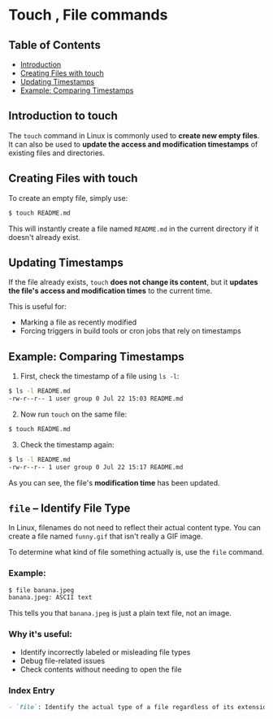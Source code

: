 
# Touch , File commands

## Table of Contents

* [Introduction](#introduction)
* [Creating Files with touch](#creating-files-with-touch)
* [Updating Timestamps](#updating-timestamps)
* [Example: Comparing Timestamps](#example-comparing-timestamps)

## Introduction to touch

The `touch` command in Linux is commonly used to **create new empty files**. It can also be used to **update the access and modification timestamps** of existing files and directories.


## Creating Files with touch

To create an empty file, simply use:

```bash
$ touch README.md
```

This will instantly create a file named `README.md` in the current directory if it doesn't already exist.


## Updating Timestamps

If the file already exists, `touch` **does not change its content**, but it **updates the file's access and modification times** to the current time.

This is useful for:

* Marking a file as recently modified
* Forcing triggers in build tools or cron jobs that rely on timestamps


## Example: Comparing Timestamps

1. First, check the timestamp of a file using `ls -l`:

```bash
$ ls -l README.md
-rw-r--r-- 1 user group 0 Jul 22 15:03 README.md
```

2. Now run `touch` on the same file:

```bash
$ touch README.md
```

3. Check the timestamp again:

```bash
$ ls -l README.md
-rw-r--r-- 1 user group 0 Jul 22 15:17 README.md
```

As you can see, the file's **modification time** has been updated.

## `file` – Identify File Type

In Linux, filenames do not need to reflect their actual content type. You can create a file named `funny.gif` that isn't really a GIF image.

To determine what kind of file something actually is, use the `file` command.

### Example:

```bash
$ file banana.jpeg
banana.jpeg: ASCII text
```

This tells you that `banana.jpeg` is just a plain text file, not an image.

### Why it's useful:

* Identify incorrectly labeled or misleading file types
* Debug file-related issues
* Check contents without needing to open the file

### Index Entry

```markdown
- `file`: Identify the actual type of a file regardless of its extension
```
